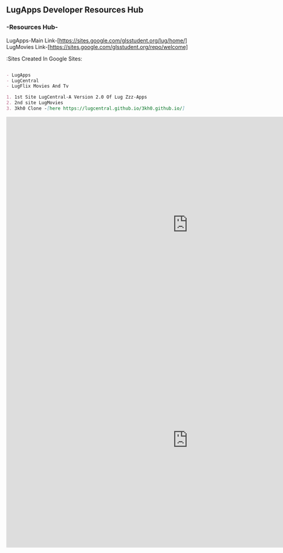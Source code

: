 ## LugApps Developer Resources Hub ##


### -Resources Hub-
LugApps-Main Link-[https://sites.google.com/glsstudent.org/lug/home/]
LugMovies Link-[https://sites.google.com/glsstudent.org/repo/welcome]

:Sites Created In Google Sites:


```markdown

- LugApps
- LugCentral
- LugFlix Movies And Tv

1. 1st Site LugCentral-A Version 2.0 Of Lug Zzz-Apps
2. 2nd site LugMovies
3. 3kh0 Clone -[here https://lugcentral.github.io/3kh0.github.io/]

```



<iframe src="https://docs.google.com/presentation/d/e/2PACX-1vQEw3lZHq_sSUmJJrcGwCNVMNZr1QnxIuNDdFZiXQVPA9n8oBmdQ3-UCZVw7KcGqPwR3CbqtlxknJHb/embed?start=false&loop=false&delayms=3000" frameborder="0" width="960" height="569" allowfullscreen="true" mozallowfullscreen="true" webkitallowfullscreen="true"></iframe> 

<iframe src="https://advanced-channeler.02.gz-associates.com/?t=tam-color-tunnel" frameborder="0" width="960" height="569" allowfullscreen="true" mozallowfullscreen="true" webkitallowfullscreen="true"></iframe> 


